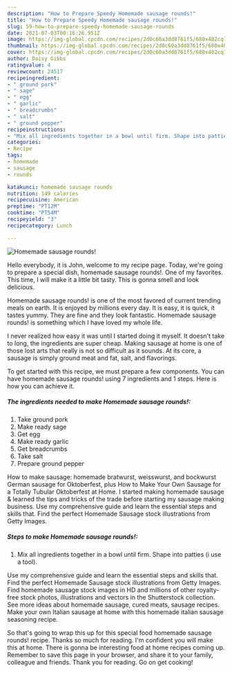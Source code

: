 ```yaml
---
description: "How to Prepare Speedy Homemade sausage rounds!"
title: "How to Prepare Speedy Homemade sausage rounds!"
slug: 59-how-to-prepare-speedy-homemade-sausage-rounds
date: 2021-07-03T00:16:26.951Z
image: https://img-global.cpcdn.com/recipes/2d0c60a3dd8761f5/680x482cq70/homemade-sausage-rounds-recipe-main-photo.jpg
thumbnail: https://img-global.cpcdn.com/recipes/2d0c60a3dd8761f5/680x482cq70/homemade-sausage-rounds-recipe-main-photo.jpg
cover: https://img-global.cpcdn.com/recipes/2d0c60a3dd8761f5/680x482cq70/homemade-sausage-rounds-recipe-main-photo.jpg
author: Daisy Gibbs
ratingvalue: 4
reviewcount: 24517
recipeingredient:
- " ground pork"
- " sage"
- " egg"
- " garlic"
- " breadcrumbs"
- " salt"
- " ground pepper"
recipeinstructions:
- "Mix all ingredients together in a bowl until firm. Shape into patties (i use a tool)."
categories:
- Recipe
tags:
- homemade
- sausage
- rounds

katakunci: homemade sausage rounds 
nutrition: 149 calories
recipecuisine: American
preptime: "PT12M"
cooktime: "PT54M"
recipeyield: "3"
recipecategory: Lunch

---
```



![Homemade sausage rounds!](https://img-global.cpcdn.com/recipes/2d0c60a3dd8761f5/680x482cq70/homemade-sausage-rounds-recipe-main-photo.jpg)

Hello everybody, it is John, welcome to my recipe page. Today, we're going to prepare a special dish, homemade sausage rounds!. One of my favorites. This time, I will make it a little bit tasty. This is gonna smell and look delicious.

Homemade sausage rounds! is one of the most favored of current trending meals on earth. It is enjoyed by millions every day. It is easy, it is quick, it tastes yummy. They are fine and they look fantastic. Homemade sausage rounds! is something which I have loved my whole life.

I never realized how easy it was until I started doing it myself. It doesn&#39;t take to long, the ingredients are super cheap. Making sausage at home is one of those lost arts that really is not so difficult as it sounds. At its core, a sausage is simply ground meat and fat, salt, and flavorings.


To get started with this recipe, we must prepare a few components. You can have homemade sausage rounds! using 7 ingredients and 1 steps. Here is how you can achieve it.

<!--inarticleads1-->

##### The ingredients needed to make Homemade sausage rounds!:

1. Take  ground pork
1. Make ready  sage
1. Get  egg
1. Make ready  garlic
1. Get  breadcrumbs
1. Take  salt
1. Prepare  ground pepper


How to make sausage: homemade bratwurst, weisswurst, and bockwurst German sausage for Oktoberfest, plus How to Make Your Own Sausage for a Totally Tubular Oktoberfest at Home. I started making homemade sausage &amp; learned the tips and tricks of the trade before starting my sausage making business. Use my comprehensive guide and learn the essential steps and skills that. Find the perfect Homemade Sausage stock illustrations from Getty Images. 

<!--inarticleads2-->

##### Steps to make Homemade sausage rounds!:

1. Mix all ingredients together in a bowl until firm. Shape into patties (i use a tool).


Use my comprehensive guide and learn the essential steps and skills that. Find the perfect Homemade Sausage stock illustrations from Getty Images. Find homemade sausage stock images in HD and millions of other royalty-free stock photos, illustrations and vectors in the Shutterstock collection. See more ideas about homemade sausage, cured meats, sausage recipes. Make your own Italian sausage at home with this homemade italian sausage seasoning recipe. 

So that's going to wrap this up for this special food homemade sausage rounds! recipe. Thanks so much for reading. I'm confident you will make this at home. There is gonna be interesting food at home recipes coming up. Remember to save this page in your browser, and share it to your family, colleague and friends. Thank you for reading. Go on get cooking!
